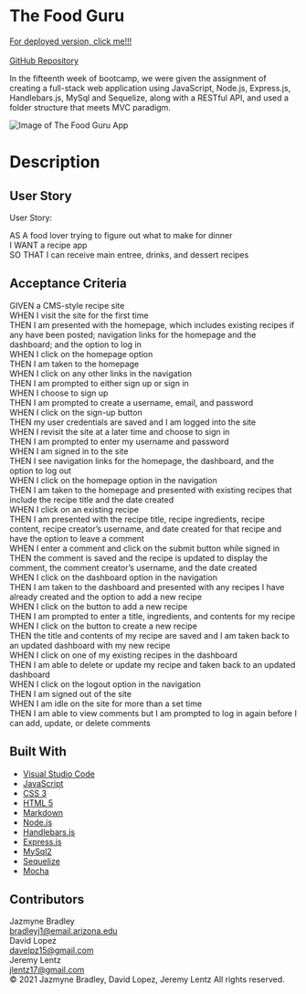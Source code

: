 # The Food Guru

[For deployed version, click me!!!](https://secure-forest-24217.herokuapp.com/)<br><br>
[GitHub Repository]((https://github.com/jlentz17/food-guru))<br>

In the fifteenth week of bootcamp, we were given the assignment of creating a full-stack web application using JavaScript, Node.js, Express.js, Handlebars.js, MySql and Sequelize, along with a RESTful API, and used a folder structure that meets MVC paradigm.


![Image of The Food Guru App](/public/assets/food-guru-homepage.png)

# Description 

## User Story

User Story: 
 
AS A food lover trying to figure out what to make for dinner<br>
I WANT a recipe app<br>
SO THAT I can receive main entree, drinks, and dessert recipes<br>


## Acceptance Criteria

GIVEN a CMS-style recipe site<br>
WHEN I visit the site for the first time<br>
THEN I am presented with the homepage, which includes existing recipes if any have been posted; navigation links for the homepage and the dashboard; and the option to log in<br>
WHEN I click on the homepage option<br>
THEN I am taken to the homepage<br>
WHEN I click on any other links in the navigation<br>
THEN I am prompted to either sign up or sign in<br>
WHEN I choose to sign up<br>
THEN I am prompted to create a username, email, and password<br>
WHEN I click on the sign-up button<br>
THEN my user credentials are saved and I am logged into the site<br>
WHEN I revisit the site at a later time and choose to sign in<br>
THEN I am prompted to enter my username and password<br>
WHEN I am signed in to the site<br>
THEN I see navigation links for the homepage, the dashboard, and the option to log out<br>
WHEN I click on the homepage option in the navigation<br>
THEN I am taken to the homepage and presented with existing recipes that include the recipe title and the date created<br>
WHEN I click on an existing recipe<br>
THEN I am presented with the recipe title, recipe ingredients, recipe content, recipe creator’s username, and date created for that recipe and have the option to leave a comment<br>
WHEN I enter a comment and click on the submit button while signed in<br>
THEN the comment is saved and the recipe is updated to display the comment, the comment creator’s username, and the date created<br>
WHEN I click on the dashboard option in the navigation<br>
THEN I am taken to the dashboard and presented with any recipes I have already created and the option to add a new recipe<br>
WHEN I click on the button to add a new recipe<br>
THEN I am prompted to enter a title, ingredients, and contents for my recipe<br>
WHEN I click on the button to create a new recipe<br>
THEN the title and contents of my recipe are saved and I am taken back to an updated dashboard with my new recipe<br>
WHEN I click on one of my existing recipes in the dashboard<br>
THEN I am able to delete or update my recipe and taken back to an updated dashboard<br>
WHEN I click on the logout option in the navigation<br>
THEN I am signed out of the site<br>
WHEN I am idle on the site for more than a set time<br>
THEN I am able to view comments but I am prompted to log in again before I can add, update, or delete comments<br>
## Built With

* [Visual Studio Code](https://code.visualstudio.com/)
* [JavaScript](https://developer.mozilla.org/en-US/docs/Web/JavaScript)
* [CSS 3](https://developer.mozilla.org/en-US/docs/Web/CSS)
* [HTML 5](https://developer.mozilla.org/en-US/docs/Web/Guide/HTML/HTML5)
* [Markdown](https://markdownguide.org/cheat-sheet/)
* [Node.js](https://nodejs.org/en/)
* [Handlebars.js](https://handlebarsjs.com/)
* [Express.js](https://expressjs.com/)
* [MySql2](https://www.npmjs.com/package/mysql2)
* [Sequelize](https://sequelize.org/)
* [Mocha](https://mochajs.org/)


## Contributors

Jazmyne Bradley <br> <bradleyj1@email.arizona.edu> <br> David Lopez <br> <davelpz15@gmail.com> <br> Jeremy Lentz <br> <jlentz17@gmail.com> <br> &copy; 2021 Jazmyne Bradley, David Lopez, Jeremy Lentz  All rights reserved.
